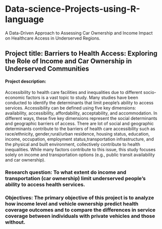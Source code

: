# Data-science-Projects-using-R-language
A Data-Driven Approach to Assessing Car Ownership and Income Impact on Healthcare Access in Underserved Regions.

## Project title: Barriers to Health Access: Exploring the Role of Income and Car Ownership in Underserved Communities 
#### Project description: 
Accessibility to health care facilities and inequalities due to different socio-economic factors is a vast topic to study. Many studies have been conducted to identify the determinants that limit people’s ability to access services. Accessibility can be defined using five key dimensions: availability, accessibility, affordability, acceptability, and accommodation. In different ways, these five key dimensions represent the social determinants and geographic barriers of access. There are lot of social and geographic determinants contribute to the barriers of health care accessibility such as race/ethnicity, gender,rural/urban residence, housing status, education, income, occupation, employment status,transportation infrastructure, and the physical and built environment, collectively contribute to health inequalities. While many factors contribute to this issue, this study focuses solely on income and transportation options (e.g., public transit availability and car ownership).

### Research question: To what extent do income and transportation (car ownership) limit underserved people’s ability to access health services. 

### Objectives: The primary objective of this project is to analyze how income level and vehicle ownership predict health coverage outcomes and to compare the differences in service coverage between individuals with private vehicles and those without.
